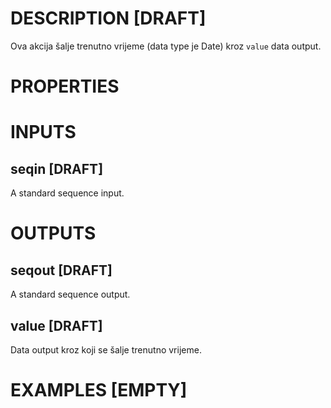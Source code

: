 # DESCRIPTION [DRAFT]

Ova akcija šalje trenutno vrijeme (data type je Date) kroz `value` data output.

# PROPERTIES

# INPUTS

## seqin [DRAFT]

A standard sequence input.

# OUTPUTS

## seqout [DRAFT]

A standard sequence output.

## value [DRAFT]

Data output kroz koji se šalje trenutno vrijeme.

# EXAMPLES [EMPTY]
